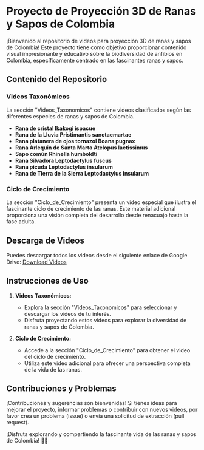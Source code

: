 # Proyecto de Proyección 3D de Ranas y Sapos de Colombia

¡Bienvenido al repositorio de videos para proyección 3D de ranas y sapos de Colombia! Este proyecto tiene como objetivo proporcionar contenido visual impresionante y educativo sobre la biodiversidad de anfibios en Colombia, específicamente centrado en las fascinantes ranas y sapos.

## Contenido del Repositorio

### Videos Taxonómicos

La sección "Videos_Taxonomicos" contiene videos clasificados según las diferentes especies de ranas y sapos de Colombia.

- **Rana de cristal Ikakogi ispacue**
- **Rana de la Lluvia Pristimantis sanctaemartae**
- **Rana platanera de ojos tornazol Boana pugnax**
- **Rana Arlequin de Santa Marta Atelopus laetissimus**
- **Sapo común Rhinella humboldti**
- **Rana Silvadora Leptodactylus fuscus**
- **Rana picuda Leptodactylus insularum**
- **Rana de Tierra de la Sierra Leptodactylus insularum**

### Ciclo de Crecimiento

La sección "Ciclo_de_Crecimiento" presenta un video especial que ilustra el fascinante ciclo de crecimiento de las ranas. Este material adicional proporciona una visión completa del desarrollo desde renacuajo hasta la fase adulta.

## Descarga de Videos

Puedes descargar todos los videos desde el siguiente enlace de Google Drive: [Download Videos](https://drive.google.com/drive/folders/1waaWNgjfxbXmBodphfDLQdJwlMvblbwW?usp=sharing)

## Instrucciones de Uso

1. **Videos Taxonómicos:**
   - Explora la sección "Videos_Taxonomicos" para seleccionar y descargar los videos de tu interés.
   - Disfruta proyectando estos videos para explorar la diversidad de ranas y sapos de Colombia.

2. **Ciclo de Crecimiento:**
   - Accede a la sección "Ciclo_de_Crecimiento" para obtener el video del ciclo de crecimiento.
   - Utiliza este video adicional para ofrecer una perspectiva completa de la vida de las ranas.

## Contribuciones y Problemas

¡Contribuciones y sugerencias son bienvenidas! Si tienes ideas para mejorar el proyecto, informar problemas o contribuir con nuevos videos, por favor crea un problema (issue) o envía una solicitud de extracción (pull request).

¡Disfruta explorando y compartiendo la fascinante vida de las ranas y sapos de Colombia! 🐸🌿
